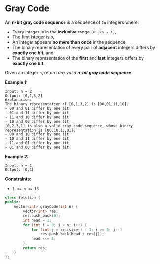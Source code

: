 # Gray Code

An **n-bit gray code sequence** is a sequence of `2n` integers where:

- Every integer is in the **inclusive** range `[0, 2n - 1]`,
- The first integer is `0`,
- An integer appears **no more than once** in the sequence,
- The binary representation of every pair of **adjacent** integers differs by **exactly one bit**, and
- The binary representation of the **first** and **last** integers differs by **exactly one bit**.

Given an integer `n`, return *any valid **n-bit gray code sequence***.

 

**Example 1:**

```
Input: n = 2
Output: [0,1,3,2]
Explanation:
The binary representation of [0,1,3,2] is [00,01,11,10].
- 00 and 01 differ by one bit
- 01 and 11 differ by one bit
- 11 and 10 differ by one bit
- 10 and 00 differ by one bit
[0,2,3,1] is also a valid gray code sequence, whose binary representation is [00,10,11,01].
- 00 and 10 differ by one bit
- 10 and 11 differ by one bit
- 11 and 01 differ by one bit
- 01 and 00 differ by one bit
```

**Example 2:**

```
Input: n = 1
Output: [0,1]
```

 

**Constraints:**

- `1 <= n <= 16`

```c++
class Solution {
public:
    vector<int> grayCode(int n) {
        vector<int> res;
        res.push_back(0);
        int head = 1;
        for (int i = 0; i < n; i++) {
            for (int j = res.size() - 1; j >= 0; j--)
                res.push_back(head + res[j]);
            head <<= 1;
        }
        return res;
    }
};
```

